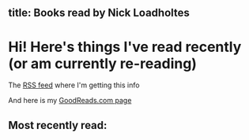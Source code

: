 title: Books read by Nick Loadholtes
---

# Hi! Here's things I've read recently (or am currently re-reading)

The [RSS feed](https://www.goodreads.com/review/list_rss/2953838) where I'm getting this info

And here is my [GoodReads.com page](https://www.goodreads.com/user/show/2953838-nick-loadholtes)


## Most recently read:
<style>
	#bookholder{
		display: flex;
		flex-wrap: wrap;
	}
	.book{
	width: 200px;
	margin: 10px;
	}
</style>
<div id="bookholder"></div>
<script src="https://ajax.googleapis.com/ajax/libs/jquery/3.4.1/jquery.min.js"></script>
<script language="JavaScript">
$(document).ready(function() {
	//feed to parse
	var box = $("#bookholder");
	var feed = "https://cors-anywhere.herokuapp.com/https://www.goodreads.com/review/list_rss/2953838";
	$.ajax(feed, {
	accepts:{
		xml:"application/rss+xml"
	},
	dataType:"xml",
	success:function(data) {
		//Credit: http://stackoverflow.com/questions/10943544/how-to-parse-an-rss-feed-using-javascript

	$(data).find("item").each(function () { // or "item" or whatever suits your feed
	var el = $(this);
	box.append("<div class='book'>" +
		"<a href=" + el.find("link").text() + ">" +
		"<img src="+ el.find("book_medium_image_url").text()+"></a>" +
		"<br>" + el.find("title").text() +
		"</div>");
		});
	}
		});
	});
</script>
 
